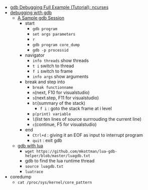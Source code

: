 + [gdb Debugging Full Example (Tutorial): ncurses](http://www.brendangregg.com/blog/2016-08-09/gdb-example-ncurses.html)
+ [debugging with gdb](http://sourceware.org/gdb/current/onlinedocs/gdb/)
  - [A Sample gdb Session](https://sourceware.org/gdb/current/onlinedocs/gdb/Sample-Session.html#Sample-Session)
    - start 
      - `gdb program` 
      - `set args parameters` 
      - `r`
      - `gdb program core_dump`
      - `gdb -p processid`
    - navigator
      - `info threads` show threads
      - `t i` switch to thread
      - `f i` switch to frame
      - `info args` show arguments
    - break and step into
      - `break functionname`
      - `n`(next, F10 for visualstudio)
      - `s`(next.step, F11 for visualstudio)
      - `bt`(summary of the stack)
        - `f i` : goto the stack frame at i level
      - `p(print) variable`
      - `l`(list ten lines of source surrrouding the current line)
      - `c`(continue, F5 for visualstudio)
    - end
      - `Ctrl+d` : giving it an EOF as input to interrupt program
      - `quit` : exit gdb
  - [gdb with lua](https://github.com/mkottman/lua-gdb-helper)
    - `wget https://github.com/mkottman/lua-gdb-helper/blob/master/luagdb.txt`
    - gdb to find the lua runtime thread
    - `source luagdb.txt`
    - `luatrace`
+ coredump
  - `cat /proc/sys/kernel/core_pattern`
